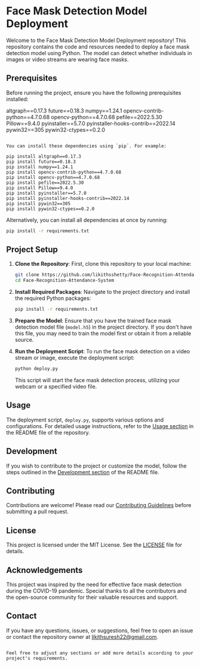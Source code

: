# Face Mask Detection Model Deployment

Welcome to the Face Mask Detection Model Deployment repository! This repository contains the code and resources needed to deploy a face mask detection model using Python. The model can detect whether individuals in images or video streams are wearing face masks.

## Prerequisites

Before running the project, ensure you have the following prerequisites installed:

altgraph==0.17.3
future==0.18.3
numpy==1.24.1
opencv-contrib-python==4.7.0.68
opencv-python==4.7.0.68
pefile==2022.5.30
Pillow==9.4.0
pyinstaller==5.7.0
pyinstaller-hooks-contrib==2022.14
pywin32==305
pywin32-ctypes==0.2.0
```

You can install these dependencies using `pip`. For example:

pip install altgraph==0.17.3
pip install future==0.18.3
pip install numpy==1.24.1
pip install opencv-contrib-python==4.7.0.68
pip install opencv-python==4.7.0.68
pip install pefile==2022.5.30
pip install Pillow==9.4.0
pip install pyinstaller==5.7.0
pip install pyinstaller-hooks-contrib==2022.14
pip install pywin32==305
pip install pywin32-ctypes==0.2.0
```

Alternatively, you can install all dependencies at once by running:

```bash
pip install -r requirements.txt
```

## Project Setup

1. **Clone the Repository**: First, clone this repository to your local machine:

    ```bash
    git clone https://github.com/likithsshetty/Face-Recognition-Attendance-System.git
    cd Face-Recognition-Attendance-System
    ```

2. **Install Required Packages**: Navigate to the project directory and install the required Python packages:

    ```bash
    pip install -r requirements.txt
    ```

3. **Prepare the Model**: Ensure that you have the trained face mask detection model file (`model.h5`) in the project directory. If you don't have this file, you may need to train the model first or obtain it from a reliable source.

4. **Run the Deployment Script**: To run the face mask detection on a video stream or image, execute the deployment script:

    ```bash
    python deploy.py
    ```

    This script will start the face mask detection process, utilizing your webcam or a specified video file.

## Usage

The deployment script, `deploy.py`, supports various options and configurations. For detailed usage instructions, refer to the [Usage section](#usage) in the README file of the repository.

## Development

If you wish to contribute to the project or customize the model, follow the steps outlined in the [Development section](#development) of the README file.

## Contributing

Contributions are welcome! Please read our [Contributing Guidelines](CONTRIBUTING.md) before submitting a pull request.

## License

This project is licensed under the MIT License. See the [LICENSE](LICENSE) file for details.

## Acknowledgements

This project was inspired by the need for effective face mask detection during the COVID-19 pandemic. Special thanks to all the contributors and the open-source community for their valuable resources and support.

## Contact

If you have any questions, issues, or suggestions, feel free to open an issue or contact the repository owner at likithsuresh22@gmail.com.
```

Feel free to adjust any sections or add more details according to your project's requirements.
